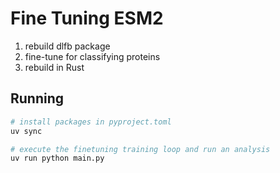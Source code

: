# Fine Tuning ESM2

1. rebuild dlfb package 
2. fine-tune for classifying proteins
3. rebuild in Rust


## Running
```bash
# install packages in pyproject.toml
uv sync

# execute the finetuning training loop and run an analysis
uv run python main.py
```
